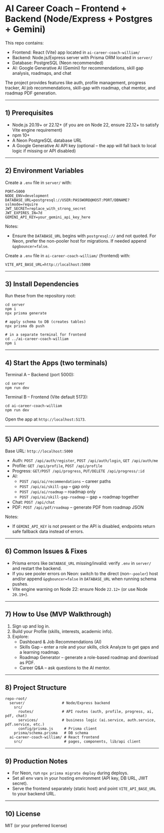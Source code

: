 # AI Career Coach – Frontend + Backend (Node/Express + Postgres + Gemini)

This repo contains:

- Frontend: React (Vite) app located in `ai-career-coach-william/`
- Backend: Node.js/Express server with Prisma ORM located in `server/`
- Database: PostgreSQL (Neon recommended)
- AI: Google Generative AI (Gemini) for recommendations, skill gap analysis, roadmaps, and chat

The project provides features like auth, profile management, progress tracker, AI job recommendations, skill-gap with roadmap, chat mentor, and roadmap PDF generation.

---

## 1) Prerequisites

- Node.js 20.19+ or 22.12+ (if you are on Node 22, ensure 22.12+ to satisfy Vite engine requirement)
- npm 10+
- A Neon PostgreSQL database URL
- A Google Generative AI API key (optional – the app will fall back to local logic if missing or API disabled)

---

## 2) Environment Variables

Create a `.env` file in `server/` with:

```
PORT=5000
NODE_ENV=development
DATABASE_URL=postgresql://USER:PASSWORD@HOST:PORT/DBNAME?sslmode=require
JWT_SECRET=replace_with_strong_secret
JWT_EXPIRES_IN=7d
GEMINI_API_KEY=your_gemini_api_key_here
```

Notes:
- Ensure the `DATABASE_URL` begins with `postgresql://` and not quoted. For Neon, prefer the non-pooler host for migrations. If needed append `&pgbouncer=false`.

Create a `.env` file in `ai-career-coach-william/` (frontend) with:

```
VITE_API_BASE_URL=http://localhost:5000
```

---

## 3) Install Dependencies

Run these from the repository root:

```
cd server
npm i
npx prisma generate

# apply schema to DB (creates tables)
npx prisma db push

# in a separate terminal for frontend
cd ../ai-career-coach-william
npm i
```

---

## 4) Start the Apps (two terminals)

Terminal A – Backend (port 5000):

```
cd server
npm run dev
```

Terminal B – Frontend (Vite default 5173):

```
cd ai-career-coach-william
npm run dev
```

Open the app at `http://localhost:5173`.

---

## 5) API Overview (Backend)

Base URL: `http://localhost:5000`

- Auth: `POST /api/auth/register`, `POST /api/auth/login`, `GET /api/auth/me`
- Profile: `GET /api/profile`, `POST /api/profile`
- Progress: `GET/POST /api/progress`, `PUT/DELETE /api/progress/:id`
- AI:
  - `POST /api/ai/recommendations` – career paths
  - `POST /api/ai/skill-gap` – gap only
  - `POST /api/ai/roadmap` – roadmap only
  - `POST /api/ai/skill-gap-roadmap` – gap + roadmap together
- Chat: `POST /api/chat`
- PDF: `POST /api/pdf/roadmap` – generate PDF from roadmap JSON

Notes:
- If `GEMINI_API_KEY` is not present or the API is disabled, endpoints return safe fallback data instead of errors.

---

## 6) Common Issues & Fixes

- Prisma errors like `DATABASE_URL` missing/invalid: verify `.env` in `server/` and restart the backend.
- If you see pooler errors on Neon: switch to the direct (non-`-pooler`) host and/or append `&pgbouncer=false` in `DATABASE_URL` when running schema pushes.
- Vite engine warning on Node 22: ensure Node `22.12+` (or use Node `20.19+`).

---

## 7) How to Use (MVP Walkthrough)

1. Sign up and log in.
2. Build your Profile (skills, interests, academic info).
3. Explore:
   - Dashboard & Job Recommendations (AI)
   - Skills Gap – enter a role and your skills, click Analyze to get gaps and a learning roadmap.
   - Roadmap Generator – generate a role-based roadmap and download as PDF.
   - Career Q&A – ask questions to the AI mentor.

---

## 8) Project Structure

```
repo-root/
  server/                 # Node/Express backend
    src/
      routes/             # API routes (auth, profile, progress, ai, pdf, chat)
      services/           # business logic (ai.service, auth.service, pdf.service, etc.)
      config/prisma.js     # Prisma client
    prisma/schema.prisma   # DB schema
  ai-career-coach-william/ # React frontend
    src/                   # pages, components, lib/api client
```

---

## 9) Production Notes

- For Neon, run `npx prisma migrate deploy` during deploys.
- Set all env vars in your hosting environment (API key, DB URL, JWT secret).
- Serve the frontend separately (static host) and point `VITE_API_BASE_URL` to your backend URL.

---

## 10) License

MIT (or your preferred license)

